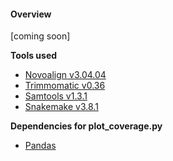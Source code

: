 #### Overview

[coming soon]

**Tools used**

* [Novoalign v3.04.04](http://www.novocraft.com/support/download/)
* [Trimmomatic v0.36](http://www.usadellab.org/cms/index.php?page=trimmomatic)
* [Samtools v1.3.1](http://www.htslib.org/download/)
* [Snakemake v3.8.1](https://bitbucket.org/snakemake/snakemake/)

**Dependencies for plot_coverage.py**

* [Pandas](http://pandas.pydata.org/)

